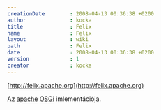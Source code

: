 ```yaml
---
creationDate        : 2008-04-13 00:36:38 +0200 
author              : kocka 
title               : Felix 
name                : Felix 
layout              : wiki 
path                : Felix 
date                : 2008-04-13 00:36:38 +0200 
version             : 1 
creator             : kocka 
---
```

[http://felix.apache.org](http://felix.apache.org)

Az [apache](ASF.html) [OSGi](OSGi.html) imlementációja.


